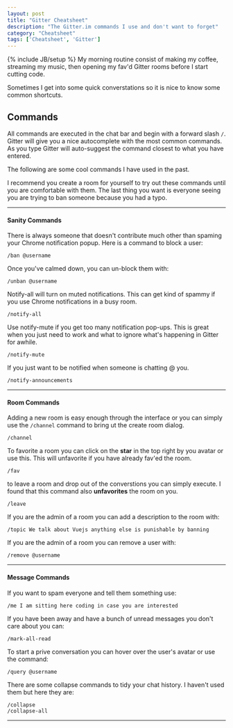 ```yaml
---
layout: post
title: "Gitter Cheatsheet"
description: "The Gitter.im commands I use and don't want to forget"
category: "Cheatsheet"
tags: ['Cheatsheet', 'Gitter']
---
```

{% include JB/setup %}
My morning routine consist of making my coffee, streaming my music, then opening my fav'd Gitter rooms before I start cutting code. 

Sometimes I get into some quick converstations so it is nice to know some common shortcuts.

## Commands

All commands are executed in the chat bar and begin with a forward slash `/`. Gitter will give you a nice autocomplete with the most common commands. As you type Gitter will auto-suggest the command closest to what you have entered.

The following are some cool commands I have used in the past.

I recommend you create a room for yourself to try out these commands until you are comfortable with them. The last thing you want is everyone seeing you are trying to ban someone because you had a typo.

----
#### Sanity Commands
There is always someone that doesn't contribute much other than spaming your Chrome notification popup. Here is a command to block a user:

	/ban @username

Once you've calmed down, you can un-block them with:

	/unban @username

Notify-all will turn on muted notifications. This can get kind of spammy if you use Chrome notifications in a busy room.

	/notify-all

Use notify-mute if you get too many notification pop-ups. This is great when you just need to work and what to ignore what's happening in Gitter for awhile.

	/notify-mute

If you just want to be notified when someone is chatting @ you.

	/notify-announcements

----
#### Room Commands

Adding a new room is easy enough through the interface or you can simply use the `/channel` command to bring ut the create room dialog.

	/channel

To favorite a room you can click on the **star** in the top right by you avatar or use this. This will unfavorite if you have already fav'ed the room.

	/fav

to leave a room and drop out of the converstions you can simply execute. I found that this command also **unfavorites** the room on you.

	/leave

If you are the admin of a room you can add a description to the room with:

	/topic We talk about Vuejs anything else is punishable by banning

If you are the admin of a room you can remove a user with:

	/remove @username

----
#### Message Commands

 If you want to spam everyone and tell them something use:

	/me I am sitting here coding in case you are interested
 
 If you have been away and have a bunch of unread messages you don't care about you can:

	/mark-all-read
 
To start a prive conversation you can hover over the user's avatar or use the command:

	/query @username

There are some collapse commands to tidy your chat history. I haven't used them but here they are:

	/collapse
	/collapse-all




----